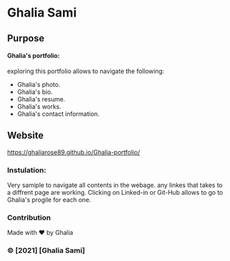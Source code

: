 # Ghalia Sami

## Purpose
#### Ghalia's portfolio: 
exploring this portfolio allows to navigate the following:

* Ghalia's photo.
* Ghalia's bio.
* Ghalia's resume.
* Ghalia's works.
* Ghalia's contact information.

## Website
 https://ghaliarose89.github.io/Ghalia-portfolio/

### Instulation:
Very samiple to navigate all  contents in the webage.
any linkes that takes to a diffrent page are working.
Clicking on Linked-in or Git-Hub allows to go to Ghalia's progile for each one.

### Contribution
Made with ❤️️ by Ghalia


### ©️ [2021] [Ghalia Sami]

